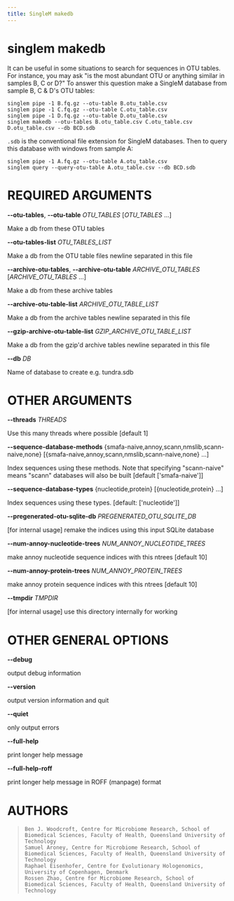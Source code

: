 ```yaml
---
title: SingleM makedb
---
```

# singlem makedb

It can be useful in some situations to search for sequences in OTU tables. For instance, you may ask "is the most abundant OTU or anything similar in samples B, C or D?" To answer this question make a SingleM database from sample B, C & D's OTU tables:
```
singlem pipe -1 B.fq.gz --otu-table B.otu_table.csv
singlem pipe -1 C.fq.gz --otu-table C.otu_table.csv
singlem pipe -1 D.fq.gz --otu-table D.otu_table.csv
singlem makedb --otu-tables B.otu_table.csv C.otu_table.csv D.otu_table.csv --db BCD.sdb
```
`.sdb` is the conventional file extension for SingleM databases. Then to query this database with windows from sample A:
```
singlem pipe -1 A.fq.gz --otu-table A.otu_table.csv
singlem query --query-otu-table A.otu_table.csv --db BCD.sdb
```

# REQUIRED ARGUMENTS

**\--otu-tables**, **\--otu-table** *OTU_TABLES* [*OTU_TABLES* \...]

  Make a db from these OTU tables

**\--otu-tables-list** *OTU_TABLES_LIST*

  Make a db from the OTU table files newline separated in this file

**\--archive-otu-tables**, **\--archive-otu-table** *ARCHIVE_OTU_TABLES* [*ARCHIVE_OTU_TABLES* \...]

  Make a db from these archive tables

**\--archive-otu-table-list** *ARCHIVE_OTU_TABLE_LIST*

  Make a db from the archive tables newline separated in this file

**\--gzip-archive-otu-table-list** *GZIP_ARCHIVE_OTU_TABLE_LIST*

  Make a db from the gzip\'d archive tables newline separated in this
    file

**\--db** *DB*

  Name of database to create e.g. tundra.sdb

# OTHER ARGUMENTS

**\--threads** *THREADS*

  Use this many threads where possible [default 1]

**\--sequence-database-methods** {smafa-naive,annoy,scann,nmslib,scann-naive,none} [{smafa-naive,annoy,scann,nmslib,scann-naive,none} \...]

  Index sequences using these methods. Note that specifying
    \"scann-naive\" means \"scann\" databases will also be built
    [default [\'smafa-naive\']]

**\--sequence-database-types** {nucleotide,protein} [{nucleotide,protein} \...]

  Index sequences using these types. [default: [\'nucleotide\']]

**\--pregenerated-otu-sqlite-db** *PREGENERATED_OTU_SQLITE_DB*

  [for internal usage] remake the indices using this input SQLite
    database

**\--num-annoy-nucleotide-trees** *NUM_ANNOY_NUCLEOTIDE_TREES*

  make annoy nucleotide sequence indices with this ntrees [default
    10]

**\--num-annoy-protein-trees** *NUM_ANNOY_PROTEIN_TREES*

  make annoy protein sequence indices with this ntrees [default 10]

**\--tmpdir** *TMPDIR*

  [for internal usage] use this directory internally for working

# OTHER GENERAL OPTIONS

**\--debug**

  output debug information

**\--version**

  output version information and quit

**\--quiet**

  only output errors

**\--full-help**

  print longer help message

**\--full-help-roff**

  print longer help message in ROFF (manpage) format

# AUTHORS

>     Ben J. Woodcroft, Centre for Microbiome Research, School of Biomedical Sciences, Faculty of Health, Queensland University of Technology
>     Samuel Aroney, Centre for Microbiome Research, School of Biomedical Sciences, Faculty of Health, Queensland University of Technology
>     Raphael Eisenhofer, Centre for Evolutionary Hologenomics, University of Copenhagen, Denmark
>     Rossen Zhao, Centre for Microbiome Research, School of Biomedical Sciences, Faculty of Health, Queensland University of Technology

